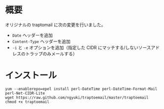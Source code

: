 # 概要

オリジナルの traptomail に次の変更を行いました。

 - `Date` ヘッダーを追加
 - `Content-Type` ヘッダーを追加
 - `-i` と `-e` オプションを追加（指定した CIDR にマッチする/しないソースアドレスのトラップのみメールする）

# インストール

```console
yum --enablerepo=epel install perl-DateTime perl-DateTime-Format-Mail perl-Net-CIDR-Lite
wget https://raw.github.com/ngyuki/traptoemail/master/traptoemail
chmod +x traptoemail
```
